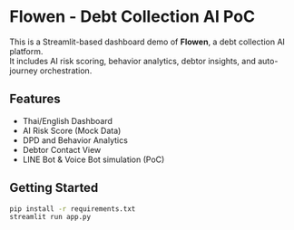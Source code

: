 # Flowen - Debt Collection AI PoC

This is a Streamlit-based dashboard demo of **Flowen**, a debt collection AI platform.  
It includes AI risk scoring, behavior analytics, debtor insights, and auto-journey orchestration.

## Features
- Thai/English Dashboard
- AI Risk Score (Mock Data)
- DPD and Behavior Analytics
- Debtor Contact View
- LINE Bot & Voice Bot simulation (PoC)

## Getting Started

```bash
pip install -r requirements.txt
streamlit run app.py
